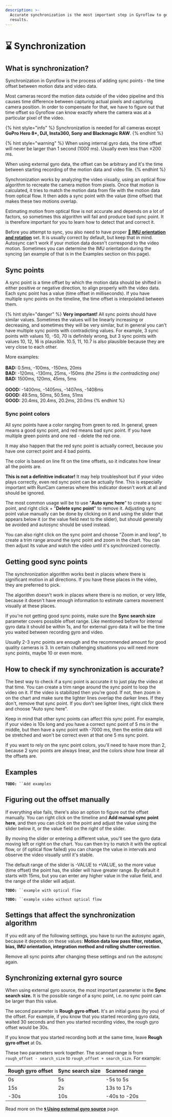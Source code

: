 ```yaml
---
description: >-
  Accurate synchronization is the most important step in Gyroflow to get good
  results.
---
```


# ⌛ Synchronization

## What is synchronization?

Synchronization in Gyroflow is the process of adding sync points - the time offset between motion data and video data.&#x20;

Most cameras record the motion data outside of the video pipeline and this causes time difference between capturing actual pixels and capturing camera position. In order to compensate for that, we have to figure out that time offset so Gyroflow can know exactly where the camera was at a particular pixel of the video.

{% hint style="info" %}
Synchronization is needed for all cameras except **GoPro Hero 8+, DJI, Insta360, Sony and Blackmagic RAW**.
{% endhint %}

{% hint style="warning" %}
When using internal gyro data, the time offset will never be larger than 1 second (1000 ms). Usually even less than ±200 ms.

When using external gyro data, the offset can be arbitrary and it's the time between starting recording of the motion data and video file.
{% endhint %}

Synchronization works by analyzing the video visually, using an optical flow algorithm to recreate the camera motion from pixels. Once that motion is calculated, it tries to match the motion data from file with the motion data from optical flow. It then adds a sync point with the value (time offset) that makes these two motions overlap.

Estimating motion from optical flow is not accurate and depends on a lot of factors, so sometimes this algorithm will fail and produce bad sync point. It is therefore important for you to learn how to detect that and correct it.

Before you attempt to sync, you also need to have proper [**🔀 IMU orientation and rotation**](../../advanced-usage/imu-orientation-and-rotation.md) set. It is usually correct by default, but keep that in mind. Autosync can't work if your motion data doesn't correspond to the video motion. Sometimes you can determine the IMU orientation during the syncing (an example of that is in the Examples section on this page).

## Sync points

A sync point is a time offset by which the motion data should be shifted in either positive or negative direction, to align properly with the video data. Each sync point has a value (time offset in milliseconds). If you have multiple sync points on the timeline, the time offset is interpolated between them.

{% hint style="danger" %}
**Very important!** All sync points should have similar values. Sometimes the values will be linearly increasing or decreasing, and sometimes they will be very similar, but in general you can't have multiple sync points with contradicting values. For example, 3 sync points with values 10, -50, 70 is definitely wrong, but 3 sync points with values 10, 12, 16 is plausible. 10.5, 11, 10.7 is also plausible because they are very close to each other.

More examples:\
\
**BAD:** 0.5ms, -100ms, -150ms, 20ms\
**BAD:** -120ms, -130ms, 25ms, -150ms _(the 25ms is the contradicting one)_\
**BAD:** 1500ms, 120ms, 45ms, 5ms\
\
**GOOD:** -1400ms, -1405ms, -1407ms, -1408ms\
**GOOD:**  49.5ms, 50ms, 50.5ms, 51ms\
**GOOD:**  20.4ms, 20.4ms, 20.2ms, 20.0ms
{% endhint %}

### Sync point colors

All sync points have a color ranging from green to red. In general, green means a good sync point, and red means bad sync point. If you have multiple green points and one red - delete the red one.

It may also happen that the red sync point is actually correct, because you have one correct point and 4 bad points.

The color is based on line fit on the time offsets, so it indicates how linear all the points are.

**This is not a definitive indicator!** It may help troubleshoot but if your video plays correctly, even red sync point can be actually fine. This is especially important with RunCam cameras where this indicator doesn't work at all and should be ignored.

The most common usage will be to use "**Auto sync here**" to create a sync point, and right click + "**Delete sync point**" to remove it. Adjusting sync point value manually can be done by clicking on it and using the slider that appears below it (or the value field next to the slider), but should generally be avoided and autosync should be used instead.

You can also right click on the sync point and choose "Zoom in and loop", to create a trim range around the sync point and zoom in the chart. You can then adjust its value and watch the video until it's synchronized correctly.&#x20;

## Getting good sync points

The synchronization algorithm works best in places where there is significant motion in all directions. If you have these places in the video, they are preferred to pick.

The algorithm doesn't work in places where there is no motion, or very little, because it doesn't have enough information to estimate camera movement visually at these places.

If you're not getting good sync points, make sure the **Sync search size** parameter covers possible offset range. Like mentioned before for internal gyro data it should be within 1s, and for external gyro data it will be the time you waited between recording gyro and video.

Usually 2-3 sync points are enough and the recommended amount for good quality cameras is 3. In certain challenging situations you will need more sync points, maybe 10 or even more.

## How to check if my synchronization is accurate?

The best way to check if a sync point is accurate it to just play the video at that time. You can create a trim range around the sync point to loop the video on it. If the video is stabilized then you're good. If not, then zoom in on the chart and make sure the lighter lines overlap the darker lines. If they don't, remove that sync point. If you don't see lighter lines, right click there and choose "Auto sync here".

Keep in mind that other sync points can affect this sync point. For example, if your video is 10s long and you have a correct sync point of 5 ms in the middle, but then have a sync point with -7000 ms, then the entire data will be stretched and won't be correct even at that one 5 ms sync point.

If you want to rely on the sync point colors, you'll need to have more than 2, because 2 sync points are always linear, and the colors show how linear all the offsets are.

## Examples

**`TODO:`**` ``Add examples`

## Figuring out the offset manually

If everything else fails, there's also an option to figure out the offset manually. You can right click on the timeline and **Add manual sync point here**, and then you can click on the point and adjust the value using the slider below it, or the value field on the right of the slider.

By moving the slider or entering a different value, you'll see the gyro data moving left or right on the chart. You can then try to match it with the optical flow, or (if optical flow failed) you can change the value in intervals and observe the video visually until it's stable.

The default range of the slider is -VALUE to +VALUE, so the more value (time offset) the point has, the slider will have greater range. By default it starts with 15ms, but you can enter any higher value in the value field, and the range of the slider will adjust.

**`TODO:`**` ``example with optical flow`

**`TODO:`**` ``example video without optical flow`

## Settings that affect the synchronization algorithm

If you edit any of the following settings, you have to run the autosync again, because it depends on these values: **Motion data low pass filter, rotation, bias, IMU orientation, integration method and rolling shutter correction**.&#x20;

Remove all sync points after changing these settings and run the autosync again.

## Synchronizing external gyro source

When using external gyro source, the most important parameter is the **Sync search size.** It is the possible range of a sync point, i.e. no sync point can be larger than this value.

The second parameter is **Rough gyro offset.** It's an initial guess (by you) of the offset. For example, if you know that you started recording gyro data, waited 30 seconds and then you started recording video, the rough gyro offset would be 30s.

If you know that you started recording both at the same time, leave **Rough gyro offset** at 0s.

These two parameters work together. The scanned range is from `rough_offset - search_size` to `rough_offset + search_size`. For example:

| Rough gyro offset | Sync search size | Scanned range |
| ----------------- | ---------------- | ------------- |
| 0s                | 5s               | -5s to 5s     |
| 15s               | 2s               |  13s to 17s   |
| -30s              | 10s              | -40s to -20s  |

Read more on the [**🌀 Using external gyro source**](../../advanced-usage/using-external-gyro-source/) page.
